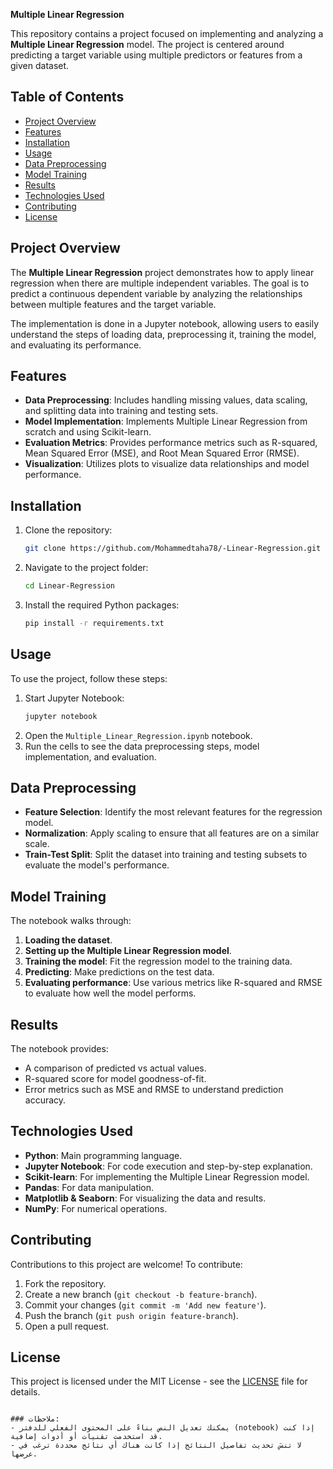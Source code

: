 **Multiple Linear Regression**

This repository contains a project focused on implementing and analyzing a **Multiple Linear Regression** model. The project is centered around predicting a target variable using multiple predictors or features from a given dataset.

## Table of Contents
- [Project Overview](#project-overview)
- [Features](#features)
- [Installation](#installation)
- [Usage](#usage)
- [Data Preprocessing](#data-preprocessing)
- [Model Training](#model-training)
- [Results](#results)
- [Technologies Used](#technologies-used)
- [Contributing](#contributing)
- [License](#license)

## Project Overview
The **Multiple Linear Regression** project demonstrates how to apply linear regression when there are multiple independent variables. The goal is to predict a continuous dependent variable by analyzing the relationships between multiple features and the target variable.

The implementation is done in a Jupyter notebook, allowing users to easily understand the steps of loading data, preprocessing it, training the model, and evaluating its performance.

## Features
- **Data Preprocessing**: Includes handling missing values, data scaling, and splitting data into training and testing sets.
- **Model Implementation**: Implements Multiple Linear Regression from scratch and using Scikit-learn.
- **Evaluation Metrics**: Provides performance metrics such as R-squared, Mean Squared Error (MSE), and Root Mean Squared Error (RMSE).
- **Visualization**: Utilizes plots to visualize data relationships and model performance.

## Installation

1. Clone the repository:
   ```bash
   git clone https://github.com/Mohammedtaha78/-Linear-Regression.git
   ```
2. Navigate to the project folder:
   ```bash
   cd Linear-Regression
   ```
3. Install the required Python packages:
   ```bash
   pip install -r requirements.txt
   ```

## Usage
To use the project, follow these steps:

1. Start Jupyter Notebook:
   ```bash
   jupyter notebook
   ```
2. Open the `Multiple_Linear_Regression.ipynb` notebook.
3. Run the cells to see the data preprocessing steps, model implementation, and evaluation.

## Data Preprocessing
- **Feature Selection**: Identify the most relevant features for the regression model.
- **Normalization**: Apply scaling to ensure that all features are on a similar scale.
- **Train-Test Split**: Split the dataset into training and testing subsets to evaluate the model's performance.

## Model Training
The notebook walks through:
1. **Loading the dataset**.
2. **Setting up the Multiple Linear Regression model**.
3. **Training the model**: Fit the regression model to the training data.
4. **Predicting**: Make predictions on the test data.
5. **Evaluating performance**: Use various metrics like R-squared and RMSE to evaluate how well the model performs.

## Results
The notebook provides:
- A comparison of predicted vs actual values.
- R-squared score for model goodness-of-fit.
- Error metrics such as MSE and RMSE to understand prediction accuracy.

## Technologies Used
- **Python**: Main programming language.
- **Jupyter Notebook**: For code execution and step-by-step explanation.
- **Scikit-learn**: For implementing the Multiple Linear Regression model.
- **Pandas**: For data manipulation.
- **Matplotlib & Seaborn**: For visualizing the data and results.
- **NumPy**: For numerical operations.

## Contributing
Contributions to this project are welcome! To contribute:
1. Fork the repository.
2. Create a new branch (`git checkout -b feature-branch`).
3. Commit your changes (`git commit -m 'Add new feature'`).
4. Push the branch (`git push origin feature-branch`).
5. Open a pull request.

## License
This project is licensed under the MIT License - see the [LICENSE](LICENSE) file for details.
```

### ملاحظات:
- يمكنك تعديل النص بناءً على المحتوى الفعلي للدفتر (notebook) إذا كنت قد استخدمت تقنيات أو أدوات إضافية.
- لا تنسَ تحديث تفاصيل النتائج إذا كانت هناك أي نتائج محددة ترغب في عرضها.
